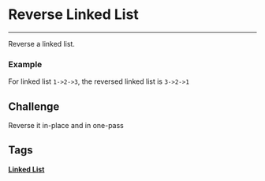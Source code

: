 # Reverse Linked List
-----
Reverse a linked list.

### Example
For linked list ```1->2->3```, the reversed linked list is ```3->2->1```

## Challenge
Reverse it in-place and in one-pass

## Tags
**[Linked List](http://www.lintcode.com/tag/linked-list/)**
